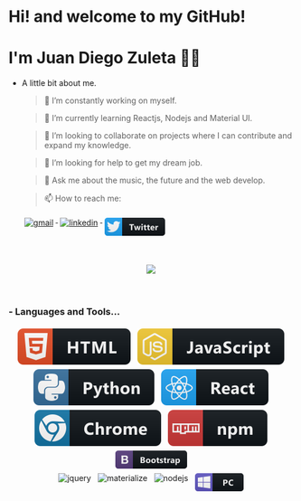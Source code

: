 <!-- ![bg][banner]

[banner]: https://raw.githubusercontent.com/godie2017/godie2017/master/fondo1.png -->
# Hi! and welcome to my GitHub!
# I'm **Juan Diego Zuleta** 🖖🏼

- A little bit about me.
  >🔭 I’m constantly working on myself.
  
  >🌱 I’m currently learning Reactjs, Nodejs and Material UI.
  
  >👯 I’m looking to collaborate on projects where I can contribute and expand my knowledge.
  
  >🤔 I’m looking for help to get my dream job.
  
  >💬 Ask me about the music, the future and the web develop.
  
  >📫 How to reach me:
  
  <p align="left">
    <a href="mailto:juandiegozuleta@gmail.com">
      <img src="https://raw.githubusercontent.com/MikeCodesDotNET/ColoredBadges/master/png/social/gmail.png" alt="gmail" style="vertical-align:top; margin:6px 4px" target="_blank">
    </a>

    <a href="https://www.linkedin.com/in/juandiegozuleta/">
      <img src="https://raw.githubusercontent.com/MikeCodesDotNET/ColoredBadges/master/png/social/linkedin.png" alt="linkedin" style="vertical-align:top; margin:6px 4px" target="_blank">
    </a>

    <a href="https://twitter.com/juandiegozuleta">
      <img src="https://raw.githubusercontent.com/MikeCodesDotNET/ColoredBadges/master/png/social/twitter.png" alt="twetter" style="vertical-align:top; margin:6px 4px" target="_blank">
    </a>
  </p>
  
  <br>

<p align="center" >
<img src="https://github-readme-stats.vercel.app/api?username=godie2017&&show_icons=true&title_color=ffffff&icon_color=7F0D8F&text_color=FDFEFF&bg_color=4F86CD&">
</p>
<br>

### - Languages and Tools...

<p align="center">

<!-- For more icons please follow  https://github.com/MikeCodesDotNET/ColoredBadges -->

 <img src="https://raw.githubusercontent.com/MikeCodesDotNET/ColoredBadges/master/svg/dev/languages/html.svg" alt="html" style="vertical-align:top; margin:4px">
 <img src="https://raw.githubusercontent.com/MikeCodesDotNET/ColoredBadges/master/svg/dev/languages/js.svg" alt="js" style="vertical-align:top; margin:4px"> <img src="https://raw.githubusercontent.com/MikeCodesDotNET/ColoredBadges/master/svg/dev/languages/python.svg" alt="python" style="vertical-align:top; margin:4px"> <img src="https://raw.githubusercontent.com/MikeCodesDotNET/ColoredBadges/master/svg/dev/frameworks/react.svg" alt="react" style="vertical-align:top; margin:4px"> <img src="https://raw.githubusercontent.com/MikeCodesDotNET/ColoredBadges/master/svg/dev/misc/chrome.svg" alt="chrome" style="vertical-align:top; margin:4px"> <img src="https://raw.githubusercontent.com/MikeCodesDotNET/ColoredBadges/master/svg/dev/services/npm.svg" alt="npm" style="vertical-align:top; margin:4px"> <img src="https://raw.githubusercontent.com/MikeCodesDotNET/ColoredBadges/master/png/dev/frameworks/bootstrap.png" alt="bootstrap" style="vertical-align:top; margin:4px"><br> <img src="https://raw.githubusercontent.com/MikeCodesDotNET/ColoredBadges/master/png/dev/frameworks/jquery.png" alt="jquery" style="vertical-align:top; margin:4px"> <img src="https://raw.githubusercontent.com/MikeCodesDotNET/ColoredBadges/master/png/dev/frameworks/materialize.png" alt="materialize" style="vertical-align:top; margin:4px"> <img src="https://raw.githubusercontent.com/MikeCodesDotNET/ColoredBadges/master/png/dev/frameworks/nodejs.png" alt="nodejs" style="vertical-align:top; margin:4px"> <img src="https://raw.githubusercontent.com/MikeCodesDotNET/ColoredBadges/master/png/devices/pc.png" alt="pc" style="vertical-align:top; margin:4px">

</p>


